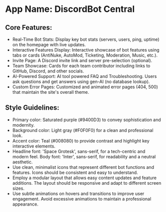# **App Name**: DiscordBot Central

## Core Features:

- Real-Time Bot Stats: Display key bot stats (servers, users, ping, uptime) on the homepage with live updates.
- Interactive Features Display: Interactive showcase of bot features using tabs or cards (AntiNuke, AutoMod, Ticketing, Moderation, Music, etc.).
- Invite Page: A Discord invite link and server pre-selection (optional).
- Team Showcase: Cards for each team contributor including links to GitHub, Discord, and other socials.
- AI-Powered Support: AI tool powered FAQ and Troubleshooting. Users ask questions and get answers using gen-AI (no database lookup).
- Custom Error Pages: Customized and animated error pages (404, 500) that maintain the site's overall theme.

## Style Guidelines:

- Primary color: Saturated purple (#9400D3) to convey sophistication and modernity.
- Background color: Light gray (#F0F0F0) for a clean and professional look.
- Accent color: Teal (#008080) to provide contrast and highlight key interactive elements.
- Headline font: 'Space Grotesk', sans-serif, for a tech-centric and modern feel. Body font: 'Inter', sans-serif, for readability and a neutral aesthetic.
- Use clean, minimalist icons that represent different bot functions and features. Icons should be consistent and easy to understand.
- Employ a modular layout that allows easy content updates and feature additions. The layout should be responsive and adapt to different screen sizes.
- Use subtle animations on hovers and transitions to improve user engagement. Avoid excessive animations to maintain a professional appearance.